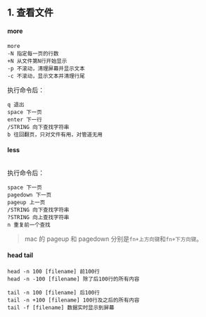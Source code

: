 ## 1. 查看文件
#### more
```shell
more
-N 指定每一页的行数
+N 从文件第N行开始显示
-p 不滚动，清理屏幕并显示文本
-c 不滚动，显示文本并清理行尾
```

执行命令后：
```shell
q 退出
space 下一页
enter 下一行
/STRING 向下查找字符串
b 往回翻页，只对文件有用，对管道无用
```

#### less
```shell

```

执行命令后：
```shell
space 下一页
pagedown 下一页
pageup 上一页
/STRING 向下查找字符串
?STRING 向上查找字符串
n 重复前一个查找
```
> mac 的 pageup 和 pagedown 分别是`fn+上方向键`和`fn+下方向键`。

#### head tail
```shell
head -n 100 [filename] 前100行
head -n -100 [filename] 除了后100行的所有内容
```
```shell
tail -n 100 [filename] 后100行
tail -n +100 [filename] 100行及之后的所有内容
tail -f [filename] 数据实时显示到屏幕
```
